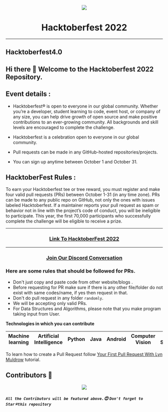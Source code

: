 <p align="center"><img src="https://github.com/cscodershub/Hacktoberfest-2021/blob/main/HACKTOBER%20FEST%202021.png"></p>
<h1 align="center"> Hacktoberfest 2022 </h1>

***

## Hacktoberfest4.0
## Hi there 👋 Welcome to the Hacktoberfest 2022 Repository.

## Event details :

- Hacktoberfest® is open to everyone in our global community. Whether you’re a developer, student learning to code, event host, or company of any size, you can help drive growth of open source and make positive contributions to an ever-growing community. All backgrounds and skill levels are encouraged to complete the challenge.

- Hacktoberfest is a celebration open to everyone in our global community.
- Pull requests can be made in any GitHub-hosted repositories/projects.

- You can sign up anytime between October 1 and October 31.

## HacktoberFest Rules :

To earn your Hacktoberfest tee or tree reward, you must register and make four valid pull requests (PRs) between October 1-31 (in any time zone). PRs can be made to any public repo on GitHub, not only the ones with issues labeled Hacktoberfest. If a maintainer reports your pull request as spam or behavior not in line with the project’s code of conduct, you will be ineligible to participate. This year, the first 70,000 participants who successfully complete the challenge will be eligible to receive a prize.
***

<h3 align="center">
    <a href="https://hacktoberfest.digitalocean.com/">
        Link To HacktoberFest 2022
    </a>
</h3>

***

<h3 align="center">
    <a href="https://discord.gg/gFZgkhmsBD">
       Join Our Discord Conversation
    </a>
</h3>

### Here are some rules that should be followed for PRs.
- Don't just copy and paste code from other website/blogs .
- Before requesting for PR make sure if there is any other file/folder do not exist with same codes/name, if yes then request in that.
- Don't do pull request in any folder `randomly`.
- We will be accepting only valid PRs.
- For Data Structures and Algorithms, please note that you make program taking input from User.

**Technologies in which you can contribute**

| Machine learning | Artificial Intelligence | Python | Java | Android | Computer Vision | Cyber Security | C | C++ | Bash | JavaScript |
| --- | --- | --- | --- | --- | --- | --- | --- | --- | -- | -- |

To learn how to create a Pull Request follow [Your First Pull Request With Lyn Muldrow](https://www.youtube.com/watch?v=jZtECuvNRiw) tutorial.

## Contributors 🦸

<p align="center">
  <a href="https://github.com/cscodershub/cscodershub-community/contributors"><img src="https://contributors-img.web.app/image?repo=cscodershub/cscodershub-community" /></a>
</p>

##### **`All the Contributors will be featured above.`:heart_eyes: `Don't forget to Star`:star:`this repository`**

